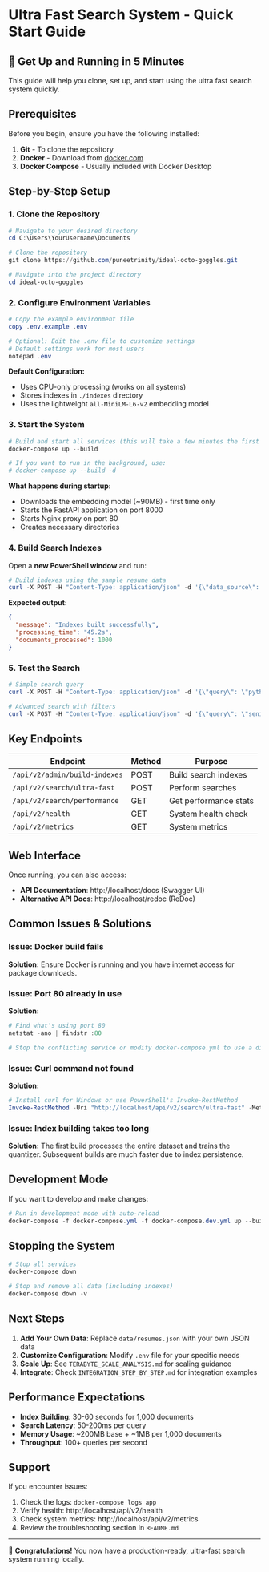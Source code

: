 # Ultra Fast Search System - Quick Start Guide

## 🚀 Get Up and Running in 5 Minutes

This guide will help you clone, set up, and start using the ultra fast search system quickly.

## Prerequisites

Before you begin, ensure you have the following installed:

1. **Git** - To clone the repository
2. **Docker** - Download from [docker.com](https://www.docker.com/get-started)
3. **Docker Compose** - Usually included with Docker Desktop

## Step-by-Step Setup

### 1. Clone the Repository

```powershell
# Navigate to your desired directory
cd C:\Users\YourUsername\Documents

# Clone the repository
git clone https://github.com/puneetrinity/ideal-octo-goggles.git

# Navigate into the project directory
cd ideal-octo-goggles
```

### 2. Configure Environment Variables

```powershell
# Copy the example environment file
copy .env.example .env

# Optional: Edit the .env file to customize settings
# Default settings work for most users
notepad .env
```

**Default Configuration:**
- Uses CPU-only processing (works on all systems)
- Stores indexes in `./indexes` directory
- Uses the lightweight `all-MiniLM-L6-v2` embedding model

### 3. Start the System

```powershell
# Build and start all services (this will take a few minutes the first time)
docker-compose up --build

# If you want to run in the background, use:
# docker-compose up --build -d
```

**What happens during startup:**
- Downloads the embedding model (~90MB) - first time only
- Starts the FastAPI application on port 8000
- Starts Nginx proxy on port 80
- Creates necessary directories

### 4. Build Search Indexes

Open a **new PowerShell window** and run:

```powershell
# Build indexes using the sample resume data
curl -X POST -H "Content-Type: application/json" -d '{\"data_source\": \"data/resumes.json\"}' http://localhost/api/v2/admin/build-indexes
```

**Expected output:**
```json
{
  "message": "Indexes built successfully",
  "processing_time": "45.2s",
  "documents_processed": 1000
}
```

### 5. Test the Search

```powershell
# Simple search query
curl -X POST -H "Content-Type: application/json" -d '{\"query\": \"python developer\"}' http://localhost/api/v2/search/ultra-fast

# Advanced search with filters
curl -X POST -H "Content-Type: application/json" -d '{\"query\": \"senior engineer\", \"num_results\": 5, \"filters\": {\"min_experience\": 5}}' http://localhost/api/v2/search/ultra-fast
```

## Key Endpoints

| Endpoint | Method | Purpose |
|----------|--------|---------|
| `/api/v2/admin/build-indexes` | POST | Build search indexes |
| `/api/v2/search/ultra-fast` | POST | Perform searches |
| `/api/v2/search/performance` | GET | Get performance stats |
| `/api/v2/health` | GET | System health check |
| `/api/v2/metrics` | GET | System metrics |

## Web Interface

Once running, you can also access:
- **API Documentation**: http://localhost/docs (Swagger UI)
- **Alternative API Docs**: http://localhost/redoc (ReDoc)

## Common Issues & Solutions

### Issue: Docker build fails
**Solution:** Ensure Docker is running and you have internet access for package downloads.

### Issue: Port 80 already in use
**Solution:** 
```powershell
# Find what's using port 80
netstat -ano | findstr :80

# Stop the conflicting service or modify docker-compose.yml to use a different port
```

### Issue: Curl command not found
**Solution:** 
```powershell
# Install curl for Windows or use PowerShell's Invoke-RestMethod
Invoke-RestMethod -Uri "http://localhost/api/v2/search/ultra-fast" -Method POST -ContentType "application/json" -Body '{"query": "python developer"}'
```

### Issue: Index building takes too long
**Solution:** The first build processes the entire dataset and trains the quantizer. Subsequent builds are much faster due to index persistence.

## Development Mode

If you want to develop and make changes:

```powershell
# Run in development mode with auto-reload
docker-compose -f docker-compose.yml -f docker-compose.dev.yml up --build
```

## Stopping the System

```powershell
# Stop all services
docker-compose down

# Stop and remove all data (including indexes)
docker-compose down -v
```

## Next Steps

1. **Add Your Own Data**: Replace `data/resumes.json` with your own JSON data
2. **Customize Configuration**: Modify `.env` file for your specific needs
3. **Scale Up**: See `TERABYTE_SCALE_ANALYSIS.md` for scaling guidance
4. **Integrate**: Check `INTEGRATION_STEP_BY_STEP.md` for integration examples

## Performance Expectations

- **Index Building**: 30-60 seconds for 1,000 documents
- **Search Latency**: 50-200ms per query
- **Memory Usage**: ~200MB base + ~1MB per 1,000 documents
- **Throughput**: 100+ queries per second

## Support

If you encounter issues:
1. Check the logs: `docker-compose logs app`
2. Verify health: http://localhost/api/v2/health
3. Check system metrics: http://localhost/api/v2/metrics
4. Review the troubleshooting section in `README.md`

---

🎉 **Congratulations!** You now have a production-ready, ultra-fast search system running locally.
